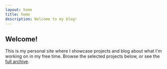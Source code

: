 ```yaml
---
layout: home
title: home
description: Welcome to my blog!
---
```


## Welcome!

This is my personal site where I showcase projects and blog about what I'm working on in my free time. Browse the selected projects below, or see the [full archive](/archive).

